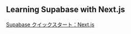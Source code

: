 ## Learning Supabase with Next.js

[Supabase クイックスタート：Next.js](https://www.supabase.jp/docs/guides/with-nextjs)